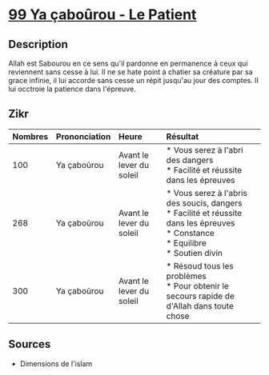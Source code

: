 # [99 Ya çaboûrou - Le Patient](../readme.md)

## Description

Allah est Sabourou en ce sens qu'il pardonne en permanence à ceux qui reviennent sans cesse à lui.  Il ne se hate point à chatier sa créature par sa grace infinie, il lui accorde sans cesse un répit jusqu'au jour des comptes. Il lui occtroie la patience dans l'épreuve.

## Zikr

| Nombres | Prononciation | Heure | Résultat |
| :-- | :-- | :-- | :-- |
| 100 | Ya çaboûrou | Avant le lever du soleil | * Vous serez à l'abri des dangers <br> * Facilité et réussite dans les épreuves  |
| 268 | Ya çaboûrou | Avant le lever du soleil | * Vous serez à l'abris des soucis, dangers <br> * Facilité et réussite dans les épreuves <br> * Constance <br> * Equilibre <br> * Soutien divin |
| 300 | Ya çaboûrou | Avant le lever du soleil | * Résoud tous les problèmes <br> * Pour obtenir le secours rapide de d'Allah dans toute chose |

## Sources

* Dimensions de l'islam 
